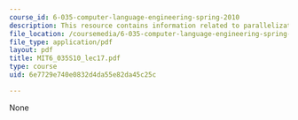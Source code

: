 ```yaml
---
course_id: 6-035-computer-language-engineering-spring-2010
description: This resource contains information related to parallelization.
file_location: /coursemedia/6-035-computer-language-engineering-spring-2010/6e7729e740e0832d4da55e82da45c25c_MIT6_035S10_lec17.pdf
file_type: application/pdf
layout: pdf
title: MIT6_035S10_lec17.pdf
type: course
uid: 6e7729e740e0832d4da55e82da45c25c

---
```

None
